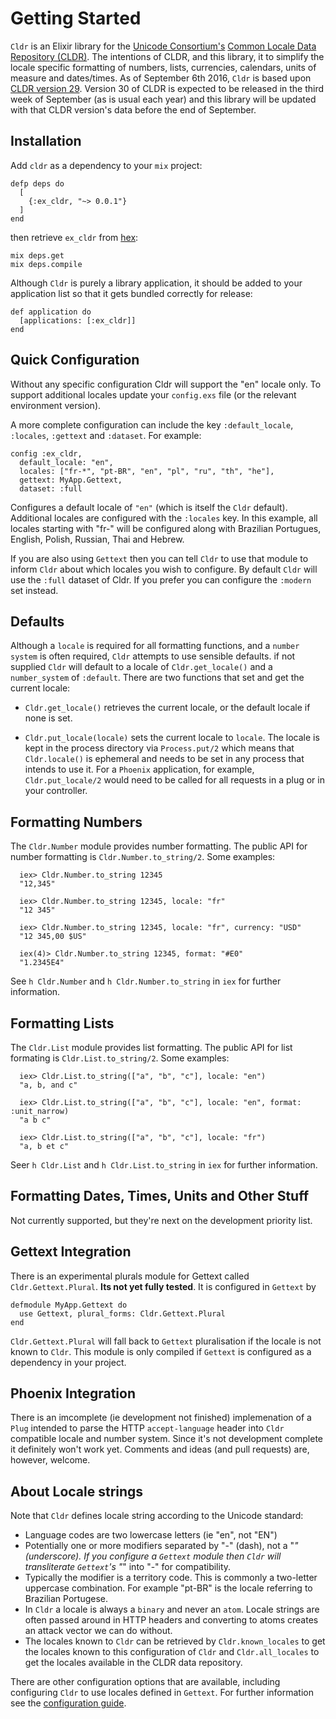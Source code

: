 # Getting Started

`Cldr` is an Elixir library for the [Unicode Consortium's](http://unicode.org) [Common Locale Data Repository (CLDR)](http://cldr.unicode.org).  The intentions of CLDR, and this library, it to simplify the locale specific formatting of numbers, lists, currencies, calendars, units of measure and dates/times.  As of September 6th 2016, `Cldr` is based upon [CLDR version 29](http://cldr.unicode.org). Version 30 of CLDR is expected to be released in the third week of September (as is usual each year) and this library will be updated with that CLDR version's data before the end of September.

## Installation

Add `cldr` as a dependency to your `mix` project:

    defp deps do
      [
        {:ex_cldr, "~> 0.0.1"}
      ]
    end

then retrieve `ex_cldr` from [hex](http://hex.pm):

    mix deps.get
    mix deps.compile

Although `Cldr` is purely a library application, it should be added to your application list so that it gets bundled correctly for release:

    def application do
      [applications: [:ex_cldr]]
    end

## Quick Configuration

Without any specific configuration Cldr will support the "en" locale only.  To support additional locales update your `config.exs` file (or the relevant environment version).

A more complete configuration can include the key `:default_locale`, `:locales`, `:gettext` and `:dataset`.  For example:

    config :ex_cldr,
      default_locale: "en",
      locales: ["fr-*", "pt-BR", "en", "pl", "ru", "th", "he"],
      gettext: MyApp.Gettext,
      dataset: :full

Configures a default locale of `"en"` (which is itself the `Cldr` default).  Additional locales are configured with the `:locales` key.  In this example, all locales starting with "fr-" will be configured along with Brazilian Portugues, English, Polish, Russian, Thai and Hebrew.

If you are also using `Gettext` then you can tell `Cldr` to use that module to inform `Cldr` about which locales you wish to configure.  By default `Cldr` will use the `:full` dataset of Cldr.  If you prefer you can configure the `:modern` set instead.

## Defaults

Although a `locale` is required for all formatting functions, and a `number system` is often required, `Cldr` attempts to use sensible defaults.  if not supplied `Cldr` will default to a locale of `Cldr.get_locale()` and a `number_system` of `:default`.  There are two functions that set and get the current locale:

* `Cldr.get_locale()` retrieves the current locale, or the default locale if none is set.

* `Cldr.put_locale(locale)` sets the current locale to `locale`.  The locale is kept in the process directory via `Process.put/2` which means that `Cldr.locale()` is ephemeral and needs to be set in any process that intends to use it. For a `Phoenix` application, for example, `Cldr.put_locale/2` would need to be called for all requests in a plug or in your controller.

## Formatting Numbers

The `Cldr.Number` module provides number formatting.  The public API for number formatting is `Cldr.Number.to_string/2`.  Some examples:

      iex> Cldr.Number.to_string 12345
      "12,345"

      iex> Cldr.Number.to_string 12345, locale: "fr"
      "12 345"

      iex> Cldr.Number.to_string 12345, locale: "fr", currency: "USD"
      "12 345,00 $US"

      iex(4)> Cldr.Number.to_string 12345, format: "#E0"
      "1.2345E4"

See `h Cldr.Number` and `h Cldr.Number.to_string` in `iex` for further information.

## Formatting Lists

The `Cldr.List` module provides list formatting.  The public API for list formating is `Cldr.List.to_string/2`.  Some examples:

      iex> Cldr.List.to_string(["a", "b", "c"], locale: "en")
      "a, b, and c"

      iex> Cldr.List.to_string(["a", "b", "c"], locale: "en", format: :unit_narrow)
      "a b c"

      iex> Cldr.List.to_string(["a", "b", "c"], locale: "fr")
      "a, b et c"

Seer `h Cldr.List` and `h Cldr.List.to_string` in `iex` for further information.

## Formatting Dates, Times, Units and Other Stuff

Not currently supported, but they're next on the development priority list.

## Gettext Integration

There is an experimental plurals module for Gettext called `Cldr.Gettext.Plural`.  **Its not yet fully tested**. It is configured in `Gettext` by

    defmodule MyApp.Gettext do
      use Gettext, plural_forms: Cldr.Gettext.Plural
    end

`Cldr.Gettext.Plural` will fall back to `Gettext` pluralisation if the locale is not known to `Cldr`.  This module is only compiled if `Gettext` is configured as a dependency in your project.

## Phoenix Integration

There is an imcomplete (ie development not finished) implemenation of a `Plug` intended to parse the HTTP `accept-language` header into `Cldr` compatible locale and number system.  Since it's not development complete it definitely won't work yet.  Comments and ideas (and pull requests) are, however, welcome.

## About Locale strings

Note that `Cldr` defines locale string according to the Unicode standard:

* Language codes are two lowercase letters (ie "en", not "EN")
* Potentially one or more modifiers separated by "-" (dash), not a "_" (underscore).  If you configure a `Gettext` module then `Cldr` will transliterate `Gettext`'s "_" into "-" for compatibility.
* Typically the modifier is a territory code.  This is commonly a two-letter uppercase combination.  For example "pt-BR" is the locale referring to Brazilian Portugese.
* In `Cldr` a locale is always a `binary` and never an `atom`.  Locale strings are often passed around in HTTP headers and converting to atoms creates an attack vector we can do without.
* The locales known to `Cldr` can be retrieved by `Cldr.known_locales` to get the locales known to this configuration of `Cldr` and `Cldr.all_locales` to get the locales available in the CLDR data repository.

There are other configuration options that are available, including configuring `Cldr` to use locales defined in `Gettext`.  For further information see the [configuration guide](config.html).

